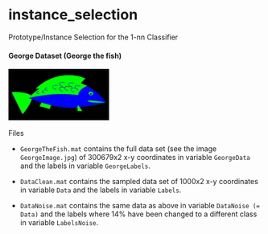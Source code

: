 # instance_selection
Prototype/Instance Selection for the 1-nn Classifier

#### George Dataset (George the fish)
<img src="https://github.com/LucyKuncheva/instance_selection/blob/master/GeorgeImage.jpg" width="200"/>

Files

  * `GeorgeTheFish.mat` contains the full data set (see the image `GeorgeImage.jpg`) of 300679x2 x-y coordinates in variable `GeorgeData` and the labels in variable `GeorgeLabels`. 

  * `DataClean.mat` contains the sampled data set of 1000x2 x-y coordinates in variable `Data` and the labels in variable `Labels`. 

  * `DataNoise.mat` contains the same data as above in variable `DataNoise (= Data)` and the labels where 14% have been changed to a different class in variable `LabelsNoise`.
